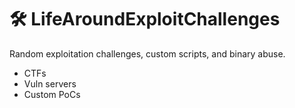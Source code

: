 # 🛠️ LifeAroundExploitChallenges

Random exploitation challenges, custom scripts, and binary abuse.

- CTFs
- Vuln servers
- Custom PoCs
